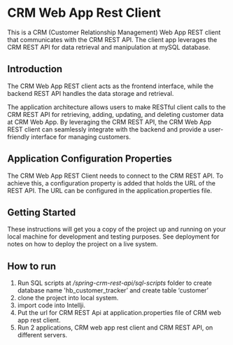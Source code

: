# CRM Web App Rest Client

This is a CRM (Customer Relationship Management) Web App REST client that communicates with the CRM REST API. The client app leverages the CRM REST API for data retrieval and manipulation at mySQL database.

## Introduction
The CRM Web App REST client acts as the frontend interface, while the backend REST API handles the data storage and retrieval.

The application architecture allows users to make RESTful client calls to the CRM REST API for retrieving, adding, updating, and deleting customer data at CRM Web App. By leveraging the CRM REST API, the CRM Web App REST client can seamlessly integrate with the backend and provide a user-friendly interface for managing customers.

## Application Configuration Properties
The CRM Web App REST Client needs to connect to the CRM REST API. To achieve this, a configuration property is added that holds the URL of the REST API. The URL can be configured in the application.properties file.

## Getting Started
These instructions will get you a copy of the project up and running on your local machine for development and testing purposes. See deployment for notes on how to deploy the project on a live system.

## How to run
1. Run SQL scripts at */spring-crm-rest-api/sql-scripts* folder to create database name 'hb_customer_tracker’ and create table ‘customer’
2. clone the project into local system.
3. import code into Intellji.
4. Put the url for CRM REST Api at application.properties file of CRM web app rest client. 
5. Run 2 applications, CRM web app rest client and CRM REST API, on different servers.
